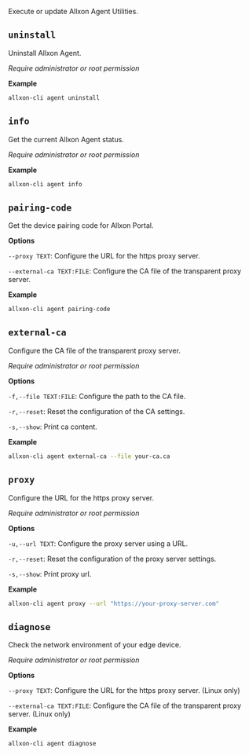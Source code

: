 Execute or update Allxon Agent Utilities.

## `uninstall`

Uninstall Allxon Agent.

*Require administrator or root permission*

**Example**

```bash
allxon-cli agent uninstall
```

## `info`

Get the current Allxon Agent status.

*Require administrator or root permission*

**Example**

```bash
allxon-cli agent info
```

## `pairing-code`

Get the device pairing code for Allxon Portal.

**Options**

`--proxy TEXT`: Configure the URL for the https proxy server.

`--external-ca TEXT:FILE`: Configure the CA file of the transparent proxy server.

**Example**

```bash
allxon-cli agent pairing-code
```

## `external-ca`

Configure the CA file of the transparent proxy server.

*Require administrator or root permission*

**Options**

`-f,--file TEXT:FILE`: Configure the path to the CA file.

`-r,--reset`: Reset the configuration of the CA settings.

`-s,--show`: Print ca content.

**Example**

```bash
allxon-cli agent external-ca --file your-ca.ca
```

## `proxy`

Configure the URL for the https proxy server.

*Require administrator or root permission*

**Options**

`-u,--url TEXT`: Configure the proxy server using a URL.

`-r,--reset`: Reset the configuration of the proxy server settings.

`-s,--show`: Print proxy url.

**Example**

```bash
allxon-cli agent proxy --url "https://your-proxy-server.com"
```

## `diagnose`

Check the network environment of your edge device.

*Require administrator or root permission*

**Options**

`--proxy TEXT`: Configure the URL for the https proxy server. (Linux only)

`--external-ca TEXT:FILE`: Configure the CA file of the transparent proxy server. (Linux only)

**Example**

```bash
allxon-cli agent diagnose
```
